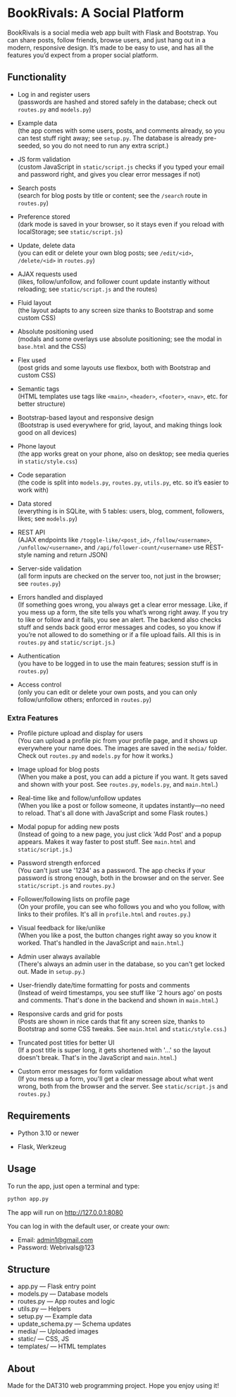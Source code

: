 # BookRivals: A Social Platform

BookRivals is a social media web app built with Flask and Bootstrap. You can share posts, follow friends, browse users, and just hang out in a modern, responsive design. It’s made to be easy to use, and has all the features you’d expect from a proper social platform.

## Functionality

- Log in and register users  
  (passwords are hashed and stored safely in the database; check out `routes.py` and `models.py`)

- Example data  
  (the app comes with some users, posts, and comments already, so you can test stuff right away; see `setup.py`. The database is already pre-seeded, so you do not need to run any extra script.)

- JS form validation  
  (custom JavaScript in `static/script.js` checks if you typed your email and password right, and gives you clear error messages if not)

- Search posts  
  (search for blog posts by title or content; see the `/search` route in `routes.py`)

- Preference stored  
  (dark mode is saved in your browser, so it stays even if you reload with localStorage; see `static/script.js`)

- Update, delete data  
  (you can edit or delete your own blog posts; see `/edit/<id>`, `/delete/<id>` in `routes.py`)

- AJAX requests used  
  (likes, follow/unfollow, and follower count update instantly without reloading; see `static/script.js` and the routes)

- Fluid layout  
  (the layout adapts to any screen size thanks to Bootstrap and some custom CSS)

- Absolute positioning used  
  (modals and some overlays use absolute positioning; see the modal in `base.html` and the CSS)

- Flex used  
  (post grids and some layouts use flexbox, both with Bootstrap and custom CSS)

- Semantic tags  
  (HTML templates use tags like `<main>`, `<header>`, `<footer>`, `<nav>`, etc. for better structure)

- Bootstrap-based layout and responsive design  
  (Bootstrap is used everywhere for grid, layout, and making things look good on all devices)

- Phone layout  
  (the app works great on your phone, also on desktop; see media queries in `static/style.css`)

- Code separation  
  (the code is split into `models.py`, `routes.py`, `utils.py`, etc. so it’s easier to work with)

- Data stored  
  (everything is in SQLite, with 5 tables: users, blog, comment, followers, likes; see `models.py`)

- REST API  
  (AJAX endpoints like `/toggle-like/<post_id>`, `/follow/<username>`, `/unfollow/<username>`, and `/api/follower-count/<username>` use REST-style naming and return JSON)

- Server-side validation  
  (all form inputs are checked on the server too, not just in the browser; see `routes.py`)

- Errors handled and displayed  
  (If something goes wrong, you always get a clear error message. Like, if you mess up a form, the site tells you what’s wrong right away. If you try to like or follow and it fails, you see an alert. The backend also checks stuff and sends back good error messages and codes, so you know if you’re not allowed to do something or if a file upload fails. All this is in `routes.py` and `static/script.js`.)

- Authentication  
  (you have to be logged in to use the main features; session stuff is in `routes.py`)

- Access control  
  (only you can edit or delete your own posts, and you can only follow/unfollow others; enforced in `routes.py`)


### Extra Features

- Profile picture upload and display for users  
  (You can upload a profile pic from your profile page, and it shows up everywhere your name does. The images are saved in the `media/` folder. Check out `routes.py` and `models.py` for how it works.)

- Image upload for blog posts  
  (When you make a post, you can add a picture if you want. It gets saved and shown with your post. See `routes.py`, `models.py`, and `main.html`.)

- Real-time like and follow/unfollow updates  
  (When you like a post or follow someone, it updates instantly—no need to reload. That's all done with JavaScript and some Flask routes.)

- Modal popup for adding new posts  
  (Instead of going to a new page, you just click 'Add Post' and a popup appears. Makes it way faster to post stuff. See `main.html` and `static/script.js`.)

- Password strength enforced  
  (You can't just use '1234' as a password. The app checks if your password is strong enough, both in the browser and on the server. See `static/script.js` and `routes.py`.)

- Follower/following lists on profile page  
  (On your profile, you can see who follows you and who you follow, with links to their profiles. It's all in `profile.html` and `routes.py`.)

- Visual feedback for like/unlike  
  (When you like a post, the button changes right away so you know it worked. That's handled in the JavaScript and `main.html`.)

- Admin user always available  
  (There's always an admin user in the database, so you can't get locked out. Made in `setup.py`.)

- User-friendly date/time formatting for posts and comments  
  (Instead of weird timestamps, you see stuff like '2 hours ago' on posts and comments. That's done in the backend and shown in `main.html`.)

- Responsive cards and grid for posts  
  (Posts are shown in nice cards that fit any screen size, thanks to Bootstrap and some CSS tweaks. See `main.html` and `static/style.css`.)

- Truncated post titles for better UI  
  (If a post title is super long, it gets shortened with '...' so the layout doesn't break. That's in the JavaScript and `main.html`.)

- Custom error messages for form validation  
  (If you mess up a form, you'll get a clear message about what went wrong, both from the browser and the server. See `static/script.js` and `routes.py`.)


## Requirements

- Python 3.10 or newer

- Flask, Werkzeug


## Usage

To run the app, just open a terminal and type:

```bash
python app.py
```

The app will run on http://127.0.0.1:8080

You can log in with the default user, or create your own:

- Email: admin1@gmail.com
- Password: Webrivals@123


## Structure

- app.py              — Flask entry point
- models.py           — Database models
- routes.py           — App routes and logic
- utils.py            — Helpers
- setup.py            — Example data
- update_schema.py    — Schema updates
- media/              — Uploaded images
- static/             — CSS, JS
- templates/          — HTML templates


## About

Made for the DAT310 web programming project. Hope you enjoy using it!
